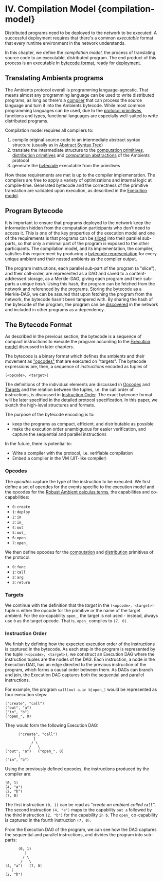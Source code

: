 # IV. Compilation Model {compilation-model}

Distributed programs need to be deployed to the network to be executed. A successful deployment requires that there's a common *executable* format that every runtime environment in the network understands. 

In this chapter, we define the *compilation model*, the process of translating source code to an executable, distributed program. The end product of this process is an executable in [bytecode format](#the-bytecode-format), ready for [deployment](#defining-programs).

## Translating Ambients programs

The Ambients protocol overall is programming language-agnostic. That means almost any programming language can be used to write distributed programs, as long as there's a [compiler](https://en.wikipedia.org/wiki/Compiler) that can process the source language and turn it into the Ambients bytecode. While most common programming languages can be used, due to the [protocol primitives](#protocol-primitives), functions and types, functional languages are especially well-suited to write distributed programs. 

Compilation model requires all compilers to:

1. compile original source code to an intermediate abstract syntax structure (usually as in [Abstract Syntax Tree](https://en.wikipedia.org/wiki/Abstract_syntax_tree))
2. translate the intermediate structure to the [computation primitives](#computation-primitives), [distribution primitives](#distribution-primitives) and [computation abstractions](#computation-abstractions) of the Ambients protocol
3. generate the [bytecode](#program-bytecode) executable from the primitives

How these requirements are met is up to the compiler implementation. The compilers are free to apply a variety of optimizations and internal logic at compile-time. Generated bytecode and the correctness of the primitive translation are validated upon execution, as described in the [Execution model](#execution-model).

## Program Bytecode

It is important to ensure that programs deployed to the network keep the information hidden from the computation participants who don't need to access it. This is one of the key properties of the execution model and one of the requirements is that programs can be [sliced](#defining-programs) into their parallel sub-parts, so that only a minimal part of the program is exposed to the other participants. The compilation model, and its implementation, the compiler, satisfies this requirement by producing a [bytecode representation](#the-bytecode-format) for every unique ambient and their nested ambients as the compiler output.

The program instructions, each parallel sub-part of the program (a "slice"), and their call-order, are represented as a DAG and saved to a content-addressed storage, as a Merkle-DAG, giving each program and their sub-parts a unique *hash*. Using this hash, the program can be fetched from the network and referenced by the programs. Storing the bytecode as a Merkle-DAG, we can be assured that upon fetching the program from the network, the bytecode hasn't been tampered with. By sharing the hash of the bytecode of the program, the program can be [discovered](#discovery) in the network and included in other programs as a dependency. 

## The Bytecode Format

As described in the previous section, the bytecode is a sequence of compact instructions to execute the program according to the [Execution model](#execution-model) discussed in later chapters. 

The bytecode is a binary format which defines the ambients and their movement as ["opcodes"](https://en.wikipedia.org/wiki/Opcode) that are executed on "targets". The bytecode expressions are, then, a sequence of *instructions* encoded as tuples of 

```
(<opcode>, <target>)
```

The definitions of the individual elements are discussed in [Opcodes](#opcodes) and [Targets](#targets) and the relation between the tuples, i.e. the call order of instructions, is discussed in [Instruction Order](#instruction-order). The exact bytecode format will be later specified in the detailed protocol specification. In this paper, we sketch the high-level structures and formats.

The purpose of the bytecode encoding is to:
- keep the programs as compact, efficient, and distributable as possible
- make the execution order unambiguous for easier verification, and capture the sequential and parallel instructions

In the future, there is potential to:
- Write a compiler with the protocol, i.e. verifiable compilation
- Embed a compiler in the VM (JIT-like compiler)

### Opcodes

The *opcodes* capture the type of the instruction to be executed. We first define a set of opcodes for the events specific to the execution model and the opcodes for the [Robust Ambient calculus terms](#ambient-capabilities), the capabilities and co-capabilities:

- `0`: `create`
- `1`: `deploy`
- `2`: `in`
- `3`: `in_`
- `4`: `out`
- `5`: `out_`
- `6`: `open`
- `7`: `open_`

We then define opcodes for the [computation](#computation-primitives) and [distribution](#distribution-primitives) primitives of the protocol:

- `0`: `func`
- `1`: `call`
- `2`: `arg`
- `3`: `return`

### Targets

We continue with the definition that the *target* in the `(<opcode>, <target>)` tuple is either the opcode for the primitive *or* the name of the target ambient. For the co-capability `open_`, the target is not used - instead, always use `0` as the target opcode. That is, `open_` compiles to `(7, 0)`.

### Instruction Order

We finish by defining how the expected execution order of the instructions is captured in the bytecode. As each step in the program is represented by the tuple `(<opcode>, <target>)`, we construct an Execution DAG where the instruction tuples are the nodes of the DAG. Each instruction, a node in the Execution DAG, has an edge directed to the previous instruction of the program, which forms a causal order between them. As DAGs can branch and join, the Execution DAG captures both the sequential and parallel instructions. 

For example, the program `call[out a.in b|open_]` would be represented as four execution steps:

```
("create", "call")
("out", "a")
("in", "b")
("open_", 0)
```

They would form the following Execution DAG:

```
      ("create", "call")
             |
            / \
           /   \
("out", "a")   ("open_", 0)
      |
("in", "b")
```

Using the previously defined opcodes, the instructions produced by the compiler are:

```
(0, 1)
(4, "a")
(2, "b")
(7, 0)
```

The first instruction `(0, 1)` can be read as *"create an ambient called `call`"*. The second instruction `(4, "a")` maps to the capability `out a` followed by the third instruction `(2, "b")` for the capability `in b`. The `open_` co-capability is captured in the fourth instruction `(7, 0)`.

From the Execution DAG of the program, we can see how the DAG captures the sequential and parallel instructions, and divides the program into sub-parts:

```
      (0, 1)
         |
        / \
       /   \
(4, "a")   (7, 0)
   |
(2, "b")
```
